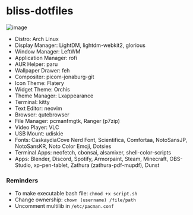 # bliss-dotfiles

![image](https://user-images.githubusercontent.com/13358601/130374249-bb2043e4-f0db-4bdc-b697-3f409b361707.png)


- Distro: Arch Linux
- Display Manager: LightDM, lightdm-webkit2, glorious
- Window Manager: LeftWM
- Application Manager: rofi
- AUR Helper: paru
- Wallpaper Drawer: feh
- Compositer: picom-jonaburg-git
- Icon Theme: Flatery
- Widget Theme: Orchis
- Theme Manager: Lxappearance
- Terminal: kitty
- Text Editor: neovim
- Browser: qutebrowser
- File Manager: pcmanfmgtk, Ranger (p7zip)
- Video Player: VLC
- USB Mount: udiskie
- Fonts: CaskaydiaCove Nerd Font, Scientifica, Comfortaa, NotoSansJP, NotoSansKR, Noto Color Emoji, Dotsies
- Terminal Apps: neofetch, cbonsai, alsamixer, shell-color-scripts
- Apps: Blender, Discord, Spotify, Armorpaint, Steam, Minecraft, OBS-Studio, xp-pen-tablet, Zathura (zathura-pdf-mupdf), Dunst

### Reminders
- To make executable bash file: `chmod +x script.sh`
- Change ownership: `chown (username) /file/path`
- Uncomment multilib in `/etc/pacman.conf`

